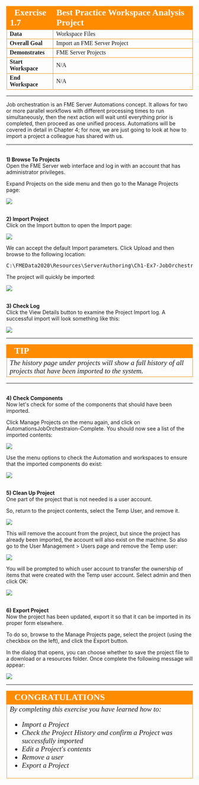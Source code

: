 <!--Instructor Notes-->

<!--Exercise Section-->


<table style="border-spacing: 0px;border-collapse: collapse;font-family:serif">
<tr>
<td width=25% style="vertical-align:middle;background-color:darkorange;border: 2px solid darkorange">
<i class="fa fa-cogs fa-lg fa-pull-left fa-fw" style="color:white;padding-right: 12px;vertical-align:text-top"></i>
<span style="color:white;font-size:x-large;font-weight: bold">Exercise 1.7</span>
</td>
<td style="border: 2px solid darkorange;background-color:darkorange;color:white">
<span style="color:white;font-size:x-large;font-weight: bold">Best Practice Workspace Analysis Project</span>
</td>
</tr>

<tr>
<td style="border: 1px solid darkorange; font-weight: bold">Data</td>
<td style="border: 1px solid darkorange">Workspace Files</td>
</tr>

<tr>
<td style="border: 1px solid darkorange; font-weight: bold">Overall Goal</td>
<td style="border: 1px solid darkorange">Import an FME Server Project</td>
</tr>

<tr>
<td style="border: 1px solid darkorange; font-weight: bold">Demonstrates</td>
<td style="border: 1px solid darkorange">FME Server Projects</td>
</tr>

<tr>
<td style="border: 1px solid darkorange; font-weight: bold">Start Workspace</td>
<td style="border: 1px solid darkorange">N/A</td>
</tr>

<tr>
<td style="border: 1px solid darkorange; font-weight: bold">End Workspace</td>
<td style="border: 1px solid darkorange">N/A</td>
</tr>

</table>

---

Job orchestration is an FME Server Automations concept. It allows for two or more parallel workflows with different processing times to run simultaneously, then the next action will wait until everything prior is completed, then proceed as one unified process. Automations will be covered in detail in Chapter 4; for now, we are just going to look at how to import a project a colleague has shared with us.

---

<br>**1) Browse To Projects**
<br>Open the FME Server web interface and log in with an account that has administrator privileges.

Expand Projects on the side menu and then go to the Manage Projects page:

![](./Images/Img6.200.Ex1.ProjectsMenu.png)


<br>**2) Import Project**
<br>Click on the Import button to open the Import page:

![](./Images/Img6.201.Ex1.ImportButton.png)

We can accept the default Import parameters. Click Upload and then browse to the following location:

<pre>
C:\FMEData2020\Resources\ServerAuthoring\Ch1-Ex7-JobOrchestrationProject.fsproject
</pre>

The project will quickly be imported:

![](./Images/Img6.203.Ex1.ImportComplete.png)  


<br>**3) Check Log**
<br>Click the View Details button to examine the Project Import log. A successful import will look something like this:

![](./Images/Img6.204.Ex1.ImportSummary.png)

---

<!--Tip Section-->

<table style="border-spacing: 0px">
<tr>
<td style="vertical-align:middle;background-color:darkorange;border: 2px solid darkorange">
<i class="fa fa-info-circle fa-lg fa-pull-left fa-fw" style="color:white;padding-right: 12px;vertical-align:text-top"></i>
<span style="color:white;font-size:x-large;font-weight: bold;font-family:serif">TIP</span>
</td>
</tr>

<tr>
<td style="border: 1px solid darkorange">
<span style="font-family:serif; font-style:italic; font-size:larger">
The history page under projects will show a full history of all projects that have been imported to the system.
</span>
</td>
</tr>
</table>

---

<br>**4) Check Components**
<br>Now let's check for some of the components that should have been imported.

Click Manage Projects on the menu again, and click on AutomationsJobOrchestraion-Complete. You should now see a list of the imported contents:

![](./Images/Img6.205.Ex1.ProjectContents.png)

Use the menu options to check the Automation and workspaces to ensure that the imported components do exist:

![](./Images/Img6.205.Ex1.ContentConfirmation.png)

<br>**5) Clean Up Project**
<br>One part of the project that is not needed is a user account.

So, return to the project contents, select the Temp User, and remove it.

![](./Images/Img6.209.Ex1.RemoveAccount.png)

This will remove the account from the project, but since the project has already been imported, the account will also exist on the machine. So also go to the User Management > Users page and remove the Temp user:

![](./Images/Img6.205.Ex1.RemoveUser.png)

You will be prompted to which user account to transfer the ownership of items that were created with the Temp user account. Select admin and then click OK:

![](.Images/Img6.209.Ex1.TransferOwnership.png)

<br>**6) Export Project**
<br>Now the project has been updated, export it so that it can be imported in its proper form elsewhere.

To do so, browse to the Manage Projects page, select the project (using the checkbox on the left), and click the Export button.

In the dialog that opens, you can choose whether to save the project file to a download or a resources folder. Once complete the following message will appear:

![](./Images/Img6.210.Ex1.ProjectExported.png)

---

<!--Exercise Congratulations Section-->

<table style="border-spacing: 0px">
<tr>
<td style="vertical-align:middle;background-color:darkorange;border: 2px solid darkorange">
<i class="fa fa-thumbs-o-up fa-lg fa-pull-left fa-fw" style="color:white;padding-right: 12px;vertical-align:text-top"></i>
<span style="color:white;font-size:x-large;font-weight: bold;font-family:serif">CONGRATULATIONS</span>
</td>
</tr>

<tr>
<td style="border: 1px solid darkorange">
<span style="font-family:serif; font-style:italic; font-size:larger">
By completing this exercise you have learned how to:
<br>
<ul><li>Import a Project</li>
<li>Check the Project History and confirm a Project was successfully imported</li>
<li>Edit a Project's contents</li>
<li>Remove a user</li>
<li>Export a Project</li></ul>
</span>
</td>
</tr>
</table>   
